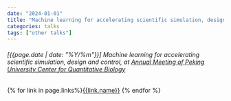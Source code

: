 ```yaml
---
date: "2024-01-01"
title: "Machine learning for accelerating scientific simulation, design and control, at Annual Meeting of Peking University Center for Quantitative Biology"
categories: talks
tags: ["other talks"]
---
```


###### [{{page.date | date: "%Y/%m"}}] Machine learning for accelerating scientific simulation, design and control, at [Annual Meeting of Peking University Center for Quantitative Biology](https://cqb.pku.edu.cn/xshd/xsnh.htm)

{% for link in page.links%}<span class="badge bg-info"><a href="{{link.url}}">{{link.name}}</a></span> {% endfor %}
